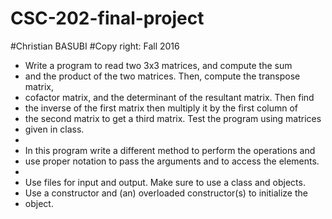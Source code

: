 # CSC-202-final-project
#Christian BASUBI
#Copy right: Fall 2016

  * Write a program to read two 3x3 matrices, and compute the sum
  *   and the product of the two matrices. Then, compute the transpose matrix,
  *   cofactor matrix, and the determinant of the resultant matrix. Then find
  *   the inverse of the first matrix then multiply it by the first column of
  *   the second matrix to get a third matrix. Test the program using matrices
  *   given in class.
  *   
  *   In this program write a different method to perform the operations and
  *   use proper notation to pass the arguments and to access the elements.
  *   
  *   Use files for input and output. Make sure to use a class and objects.
  *   Use a constructor and (an) overloaded constructor(s) to initialize the
  *   object.
  
  
